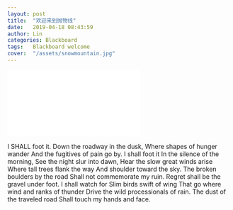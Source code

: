 ```yaml
---
layout: post
title:  "欢迎来到抛物线"
date:   2019-04-18 08:43:59
author: Lin
categories: Blackboard
tags:	Blackboard welcome
cover:  "/assets/snowmountain.jpg"
---
```


<iframe frameborder="no" border="0" marginwidth="0" marginheight="0" src="//music.163.com/outchain/player?type=2&id=18383573&auto=1&height=66"></iframe>

I SHALL foot it.
Down the roadway in the dusk,
Where shapes of hunger wander
And the fugitives of pain go by.
I shall foot it
In the silence of the morning,
See the night slur into dawn,
Hear the slow great winds arise
Where tall trees flank the way
And shoulder toward the sky.
The broken boulders by the road
Shall not commemorate my ruin.
Regret shall be the gravel under foot.
I shall watch for
Slim birds swift of wing
That go where wind and ranks of thunder
Drive the wild processionals of rain.
The dust of the traveled road
Shall touch my hands and face.
